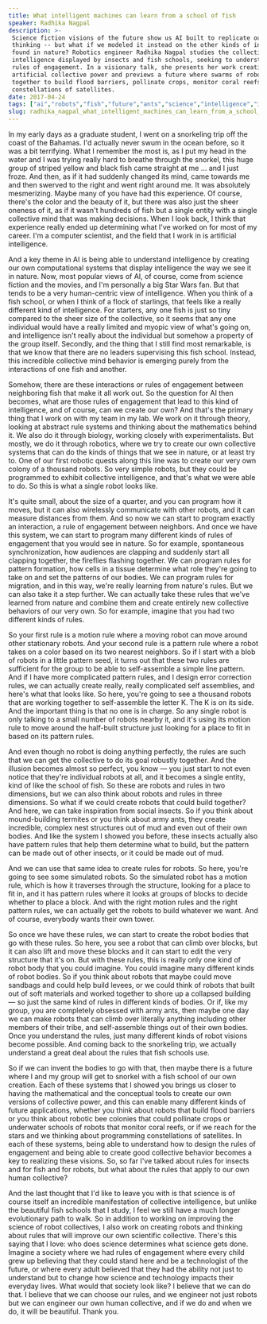 ```yaml
---
title: What intelligent machines can learn from a school of fish
speaker: Radhika Nagpal
description: >-
 Science fiction visions of the future show us AI built to replicate our way of
 thinking -- but what if we modeled it instead on the other kinds of intelligence
 found in nature? Robotics engineer Radhika Nagpal studies the collective
 intelligence displayed by insects and fish schools, seeking to understand their
 rules of engagement. In a visionary talk, she presents her work creating
 artificial collective power and previews a future where swarms of robots work
 together to build flood barriers, pollinate crops, monitor coral reefs and form
 constellations of satellites.
date: 2017-04-24
tags: ["ai","robots","fish","future","ants","science","intelligence","innovation","insects"]
slug: radhika_nagpal_what_intelligent_machines_can_learn_from_a_school_of_fish
---
```


In my early days as a graduate student, I went on a snorkeling trip off the coast of the
Bahamas. I'd actually never swum in the ocean before, so it was a bit terrifying. What I
remember the most is, as I put my head in the water and I was trying really hard to
breathe through the snorkel, this huge group of striped yellow and black fish came
straight at me ... and I just froze. And then, as if it had suddenly changed its mind,
came towards me and then swerved to the right and went right around me. It was absolutely
mesmerizing. Maybe many of you have had this experience. Of course, there's the color and
the beauty of it, but there was also just the sheer oneness of it, as if it wasn't
hundreds of fish but a single entity with a single collective mind that was making
decisions. When I look back, I think that experience really ended up determining what I've
worked on for most of my career. I'm a computer scientist, and the field that I work in is
artificial intelligence.

And a key theme in AI is being able to understand intelligence by creating our own
computational systems that display intelligence the way we see it in nature. Now, most
popular views of AI, of course, come from science fiction and the movies, and I'm
personally a big Star Wars fan. But that tends to be a very human-centric view of
intelligence. When you think of a fish school, or when I think of a flock of starlings,
that feels like a really different kind of intelligence. For starters, any one fish is
just so tiny compared to the sheer size of the collective, so it seems that any one
individual would have a really limited and myopic view of what's going on, and
intelligence isn't really about the individual but somehow a property of the group
itself. Secondly, and the thing that I still find most remarkable, is that we know that
there are no leaders supervising this fish school. Instead, this incredible collective
mind behavior is emerging purely from the interactions of one fish and
another.

Somehow, there are these interactions or rules of engagement between neighboring fish that
make it all work out. So the question for AI then becomes, what are those rules of
engagement that lead to this kind of intelligence, and of course, can we create our
own? And that's the primary thing that I work on with my team in my lab. We work on it
through theory, looking at abstract rule systems and thinking about the mathematics behind
it. We also do it through biology, working closely with experimentalists. But mostly, we
do it through robotics, where we try to create our own collective systems that can do the
kinds of things that we see in nature, or at least try to. One of our first robotic quests
along this line was to create our very own colony of a thousand robots. So very simple
robots, but they could be programmed to exhibit collective intelligence, and that's what
we were able to do. So this is what a single robot looks like.

It's quite small, about the size of a quarter, and you can program how it moves, but it
can also wirelessly communicate with other robots, and it can measure distances from them.
And so now we can start to program exactly an interaction, a rule of engagement between
neighbors. And once we have this system, we can start to program many different kinds of
rules of engagement that you would see in nature. So for example, spontaneous
synchronization, how audiences are clapping and suddenly start all clapping together, the
fireflies flashing together. We can program rules for pattern formation, how cells in a
tissue determine what role they're going to take on and set the patterns of our bodies. We
can program rules for migration, and in this way, we're really learning from nature's
rules. But we can also take it a step further. We can actually take these rules that we've
learned from nature and combine them and create entirely new collective behaviors of our
very own. So for example, imagine that you had two different kinds of rules.

So your first rule is a motion rule where a moving robot can move around other stationary
robots. And your second rule is a pattern rule where a robot takes on a color based on its
two nearest neighbors. So if I start with a blob of robots in a little pattern seed, it
turns out that these two rules are sufficient for the group to be able to self-assemble a
simple line pattern. And if I have more complicated pattern rules, and I design error
correction rules, we can actually create really, really complicated self assemblies, and
here's what that looks like. So here, you're going to see a thousand robots that are
working together to self-assemble the letter K. The K is on its side. And the important
thing is that no one is in charge. So any single robot is only talking to a small number
of robots nearby it, and it's using its motion rule to move around the half-built
structure just looking for a place to fit in based on its pattern rules.

And even though no robot is doing anything perfectly, the rules are such that we can get
the collective to do its goal robustly together. And the illusion becomes almost so
perfect, you know — you just start to not even notice that they're individual robots at
all, and it becomes a single entity, kind of like the school of fish. So these are robots
and rules in two dimensions, but we can also think about robots and rules in three
dimensions. So what if we could create robots that could build together? And here, we can
take inspiration from social insects. So if you think about mound-building termites or you
think about army ants, they create incredible, complex nest structures out of mud and even
out of their own bodies. And like the system I showed you before, these insects actually
also have pattern rules that help them determine what to build, but the pattern can be
made out of other insects, or it could be made out of mud.

And we can use that same idea to create rules for robots. So here, you're going to see some
simulated robots. So the simulated robot has a motion rule, which is how it traverses
through the structure, looking for a place to fit in, and it has pattern rules where it
looks at groups of blocks to decide whether to place a block. And with the right motion
rules and the right pattern rules, we can actually get the robots to build whatever we
want. And of course, everybody wants their own tower.

So once we have these rules, we can start to create the robot bodies that go with these
rules. So here, you see a robot that can climb over blocks, but it can also lift and move
these blocks and it can start to edit the very structure that it's on. But with these
rules, this is really only one kind of robot body that you could imagine. You could
imagine many different kinds of robot bodies. So if you think about robots that maybe
could move sandbags and could help build levees, or we could think of robots that built
out of soft materials and worked together to shore up a collapsed building — so just the
same kind of rules in different kinds of bodies. Or if, like my group, you are completely
obsessed with army ants, then maybe one day we can make robots that can climb over
literally anything including other members of their tribe, and self-assemble things out of
their own bodies. Once you understand the rules, just many different kinds of robot
visions become possible. And coming back to the snorkeling trip, we actually understand a
great deal about the rules that fish schools use.

So if we can invent the bodies to go with that, then maybe there is a future where I and
my group will get to snorkel with a fish school of our own creation. Each of these systems
that I showed you brings us closer to having the mathematical and the conceptual tools to
create our own versions of collective power, and this can enable many different kinds of
future applications, whether you think about robots that build flood barriers or you think
about robotic bee colonies that could pollinate crops or underwater schools of robots that
monitor coral reefs, or if we reach for the stars and we thinking about programming
constellations of satellites. In each of these systems, being able to understand how to
design the rules of engagement and being able to create good collective behavior becomes a
key to realizing these visions. So, so far I've talked about rules for insects and for fish
and for robots, but what about the rules that apply to our own human collective?

And the last thought that I'd like to leave you with is that science is of course itself
an incredible manifestation of collective intelligence, but unlike the beautiful fish
schools that I study, I feel we still have a much longer evolutionary path to walk. So in
addition to working on improving the science of robot collectives, I also work on creating
robots and thinking about rules that will improve our own scientific collective. There's
this saying that I love: who does science determines what science gets done. Imagine a
society where we had rules of engagement where every child grew up believing that they
could stand here and be a technologist of the future, or where every adult believed that
they had the ability not just to understand but to change how science and technology
impacts their everyday lives. What would that society look like? I believe that we can do
that. I believe that we can choose our rules, and we engineer not just robots but we can
engineer our own human collective, and if we do and when we do, it will be beautiful. Thank
you.

<!--
ad_duration=3.33
comment_count=26
event="TED2017"
external_start_time=0
has_talk_citation=0
intro_duration=11.82
is_subtitle_required="False"
is_talk_featured="True"
language="en"
language_swap="False"
native_language="en"
number_of_related_talks=6
number_of_speakers=1
number_of_subtitled_videos=16
number_of_tags=9
number_of_talk_download_languages=16
number_of_talk_more_resources=0
number_of_talk_recommendations=1
number_of_talks_take_actions=2
post_ad_duration=0.83
published_timestamp="2017-09-21 15:01:35"
recording_date="2017-04-24"
speaker_description="Robotics engineer"
speaker_is_published=1
speaker_name="Radhika Nagpal"
talk_more_resources=[]
talk_name="What intelligent machines can learn from a school of fish"
talk_recommendations_blurb="Further reading curated by Radhika Nagpal"
talks_tags=["ai","robots","fish","future","ants","science","intelligence","innovation","insects"]
url_audio="https://download.ted.com/talks/RadhikaNagpal_2017.mp3?apikey=acme-roadrunner"
url_photo_speaker="https://pe.tedcdn.com/images/ted/d00f55a5633feb15eae6e2922d4746fbf3947432_254x191.jpg"
url_photo_talk="https://s3.amazonaws.com/talkstar-photos/uploads/3d785a37-1524-4fdc-a97f-947502f48183/RadhikaNagpal_2017-embed.jpg"
url_webpage="https://www.ted.com/talks/radhika_nagpal_what_intelligent_machines_can_learn_from_a_school_of_fish"
video_type_name="TED Stage Talk"
-->
